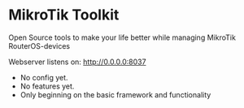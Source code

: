 MikroTik Toolkit
================

Open Source tools to make your life better while managing MikroTik RouterOS-devices

Webserver listens on: http://0.0.0.0:8037

* No config yet.
* No features yet.
* Only beginning on the basic framework and functionality
